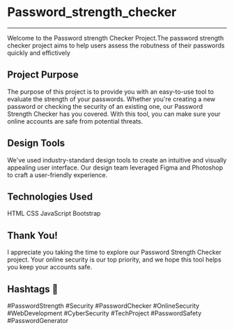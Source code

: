 # Password_strength_checker
------------------------------------------------------------------------------------------------------------
Welcome to the Password strength Checker Project.The password strength checker project aims to help users assess the robutness of their passwords quickly and effictively

Project Purpose 
------------------------------------------------------------------------------------------------------------
The purpose of this project is to provide you with an easy-to-use tool to evaluate the strength of your passwords. Whether you're creating a new password or checking the security of an existing one, our Password Strength Checker has you covered. With this tool, you can make sure your online accounts are safe from potential threats.

Design Tools 
------------------------------------------------------------------------------------------------------------
We've used industry-standard design tools to create an intuitive and visually appealing user interface. Our design team leveraged Figma and Photoshop to craft a user-friendly experience.

Technologies Used 
------------------------------------------------------------------------------------------------------------
HTML
CSS
JavaScript
Bootstrap


Thank You! 
------------------------------------------------------------------------------------------------------------
I appreciate you taking the time to explore our Password Strength Checker project. Your online security is our top priority, and we hope this tool helps you keep your accounts safe.

Hashtags 📌
------------------------------------------------------------------------------------------------------------
#PasswordStrength #Security #PasswordChecker #OnlineSecurity #WebDevelopment #CyberSecurity #TechProject #PasswordSafety #PasswordGenerator
